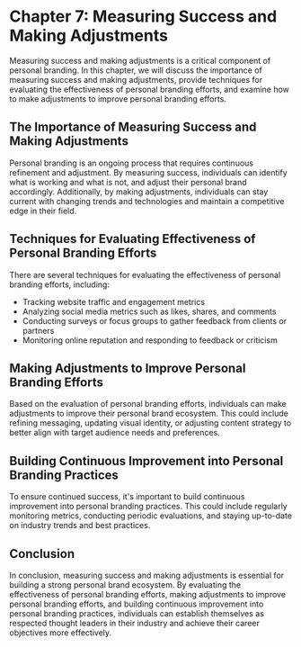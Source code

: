 Chapter 7: Measuring Success and Making Adjustments
===================================================

Measuring success and making adjustments is a critical component of personal branding. In this chapter, we will discuss the importance of measuring success and making adjustments, provide techniques for evaluating the effectiveness of personal branding efforts, and examine how to make adjustments to improve personal branding efforts.

The Importance of Measuring Success and Making Adjustments
----------------------------------------------------------

Personal branding is an ongoing process that requires continuous refinement and adjustment. By measuring success, individuals can identify what is working and what is not, and adjust their personal brand accordingly. Additionally, by making adjustments, individuals can stay current with changing trends and technologies and maintain a competitive edge in their field.

Techniques for Evaluating Effectiveness of Personal Branding Efforts
--------------------------------------------------------------------

There are several techniques for evaluating the effectiveness of personal branding efforts, including:

* Tracking website traffic and engagement metrics
* Analyzing social media metrics such as likes, shares, and comments
* Conducting surveys or focus groups to gather feedback from clients or partners
* Monitoring online reputation and responding to feedback or criticism

Making Adjustments to Improve Personal Branding Efforts
-------------------------------------------------------

Based on the evaluation of personal branding efforts, individuals can make adjustments to improve their personal brand ecosystem. This could include refining messaging, updating visual identity, or adjusting content strategy to better align with target audience needs and preferences.

Building Continuous Improvement into Personal Branding Practices
----------------------------------------------------------------

To ensure continued success, it's important to build continuous improvement into personal branding practices. This could include regularly monitoring metrics, conducting periodic evaluations, and staying up-to-date on industry trends and best practices.

Conclusion
----------

In conclusion, measuring success and making adjustments is essential for building a strong personal brand ecosystem. By evaluating the effectiveness of personal branding efforts, making adjustments to improve personal branding efforts, and building continuous improvement into personal branding practices, individuals can establish themselves as respected thought leaders in their industry and achieve their career objectives more effectively.
